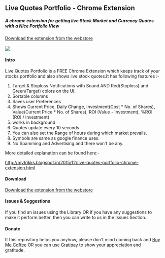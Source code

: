 <h2>Live Quotes Portfolio - Chrome Extension</h2>
<h5>A chrome extension for getting live Stock Market and Currency Quotes with a Nice Portfolio View</h5>

<a href="https://chrome.google.com/webstore/detail/live-quotes-portfolio/gdhegkcppceeagocbpfchphhojclpmif?hl=en-US">
	Download the extension from the webstore
</a>
<br>
<br>
<img src="http://3.bp.blogspot.com/-pygpuSKiyJI/VpKrbKrjutI/AAAAAAAAAu0/Nt8ipW24eVQ/s640/blog.png">

<h4>Intro</h4>
<p>Live Quotes Portfolio is a FREE Chrome Extension which keeps track of your stocks portfolio and also shows live stock quotes.It has following features :- </p>
<ol>
	<li>Target & Stoploss Notifications with Sound AND Red(Stoploss) and Green(Target) colors on the UI.</li>
	<li>Sortable columns</li>
	<li>Saves user Preferences</li>
	<li>Shows Current Price, Daily Change, Investment(Cost * No. of Shares), Value(Current Price * No. of Shares), ROI (Value - Investment), %ROI (ROI / Investment)</li>
	<li>works in background</Value>
	<li>Quotes update every 10 seconds</li>
	<li>You can also set the Range of hours during which market prevails.</li>
	<li>Symbols are same as google finance uses.</li>
	<li>No Spamming and Advertising and there won't be any.</li>
</ol>

<p>More detailed explanation can be found here:-</p>

<a href="http://mytrikks.blogspot.in/2015/12/live-quotes-portfolio-chrome-extension.html">
	http://mytrikks.blogspot.in/2015/12/live-quotes-portfolio-chrome-extension.html
</a>

<h4>Download</h4>
<a href="https://chrome.google.com/webstore/detail/live-quotes-portfolio/gdhegkcppceeagocbpfchphhojclpmif?hl=en-US">
	Download the extension from the webstore
</a>

<h4>Issues & Suggestions</h4>
<p>If you find an issues using the Library OR if you have any suggestions to make it perform better, then you can write to us in the Issues Section.</p>

<h4>Donate</h4>
<p>If this repository helps you anyhow, please don't mind coming back and 
	<a href="https://www.paypal.com/cgi-bin/webscr?cmd=_s-xclick&hosted_button_id=F3QQCWFPWHBYE" target="_blank">Buy Me Coffee</a>
OR you can use 
	<a href="https://gratipay.com/~xcelancer/" target="_blank">Gratipay</a>
to show your appreciation and gratitude.
</p>
